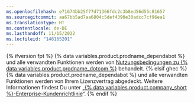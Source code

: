 ```yaml
---
ms.openlocfilehash: e71674bb25f77d71366fdc2c3b8ed56d55c81657
ms.sourcegitcommit: aa67bb5ad7aa6804c5def4390e30adcc7cf96ea1
ms.translationtype: HT
ms.contentlocale: de-DE
ms.lasthandoff: 11/15/2022
ms.locfileid: "148165201"
---
```

{% ifversion fpt %} {% data variables.product.prodname_dependabot %} und alle verwandten Funktionen werden von [Nutzungsbedingungen zu {% data variables.product.prodname_dotcom %}](/free-pro-team@latest/github/site-policy/github-terms-of-service) behandelt.
{% elsif ghec %} {% data variables.product.prodname_dependabot %} und alle verwandten Funktionen werden von Ihrem Lizenzvertrag abgedeckt. Weitere Informationen findest Du unter „[{% data variables.product.company_short %}-Enterprise-Kundenrichtlinie](https://github.com/customer-terms)“.
{% endif %}
